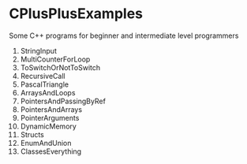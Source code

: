# CPlusPlusExamples
Some C++ programs for beginner and intermediate level programmers

1. StringInput
2. MultiCounterForLoop
3. ToSwitchOrNotToSwitch
4. RecursiveCall
5. PascalTriangle
6. ArraysAndLoops
7. PointersAndPassingByRef
8. PointersAndArrays
9. PointerArguments
10. DynamicMemory
11. Structs
12. EnumAndUnion
13. ClassesEverything
